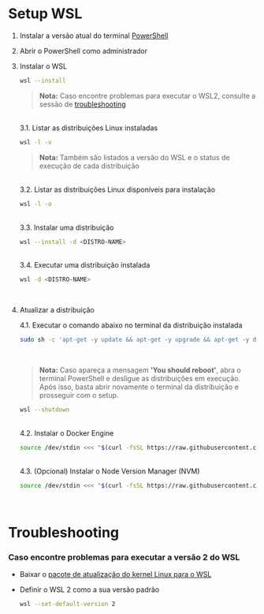 # Setup WSL

1. Instalar a versão atual do terminal [PowerShell](https://github.com/PowerShell/PowerShell/#get-powershell)
2. Abrir o PowerShell como administrador

3. Instalar o WSL

   ```bash
   wsl --install
   ```

   > **Nota:** Caso encontre problemas para executar o WSL2, consulte a sessão de [troubleshooting](https://github.com/nereumelo/setup-wsl#troubleshooting)

   <br>
   3.1. Listar as distribuições Linux instaladas

   ```bash
   wsl -l -v
   ```

   > **Nota:** Também são listados a versão do WSL e o status de execução de cada distribuição

   <br>
   3.2. Listar as distribuições Linux disponíveis para instalação

   ```bash
   wsl -l -o
   ```

   <br>
   3.3. Instalar uma distribuição

   ```bash
   wsl --install -d <DISTRO-NAME>
   ```

   <br>
   3.4. Executar uma distribuição instalada

   ```bash
   wsl -d <DISTRO-NAME>
   ```

   <br>

4. Atualizar a distribuição

   4.1. Executar o comando abaixo no terminal da distribuição instalada

   ```bash
   sudo sh -c 'apt-get -y update && apt-get -y upgrade && apt-get -y dist-upgrade && apt-get -y autoremove && apt-get -y autoclean && if [ -f /var/run/reboot-required ]; then echo; echo "\033[1;33mYou should reboot\033[0m"; fi'
   ```

   <br>

   > **Nota:** Caso apareça a mensagem **'You should reboot'**, abra o terminal PowerShell e desligue as distribuições em execução. Após isso, basta abrir novamente o terminal da distribuição e prosseguir com o setup.

   ```bash
   wsl --shutdown
   ```

   <br>
   4.2. Instalar o Docker Engine

   ```bash
   source /dev/stdin <<< "$(curl -fsSL https://raw.githubusercontent.com/nereumelo/setup-wsl/main/scripts/bash/install-docker.sh)"
   ```

   <br>
   4.3. (Opcional) Instalar o Node Version Manager (NVM)

   ```bash
   source /dev/stdin <<< "$(curl -fsSL https://raw.githubusercontent.com/nereumelo/setup-wsl/main/scripts/bash/install-nvm.sh)"
   ```

   <br>

# Troubleshooting

### Caso encontre problemas para executar a versão 2 do WSL

- Baixar o [pacote de atualização do kernel Linux para o WSL](https://docs.microsoft.com/pt-br/windows/wsl/install-manual#step-4---download-the-linux-kernel-update-package)

- Definir o WSL 2 como a sua versão padrão
  ```bash
  wsl --set-default-version 2
  ```
